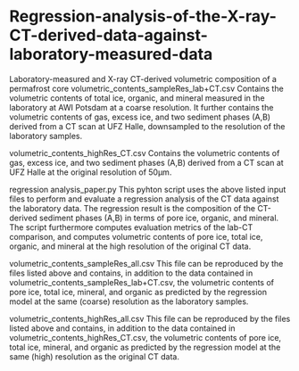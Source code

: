 # Regression-analysis-of-the-X-ray-CT-derived-data-against-laboratory-measured-data
Laboratory-measured and X-ray CT-derived volumetric composition of a permafrost core
volumetric_contents_sampleRes_lab+CT.csv
Contains the volumetric contents of total ice, organic, and mineral measured in the laboratory at AWI Potsdam at a coarse resolution. It further contains the volumetric contents of gas, excess ice, and two sediment phases (A,B) derived from a CT scan at UFZ Halle, downsampled to the resolution of the laboratory samples.

volumetric_contents_highRes_CT.csv
Contains the volumetric contents of gas, excess ice, and two sediment phases (A,B) derived from a CT scan at UFZ Halle at the original resolution of 50µm.

regression analysis_paper.py
This pyhton script uses the above listed input files to perform and evaluate a regression analysis of the CT data against the laboratory data. The regression result is the composition of the CT-derived sediment phases (A,B) in terms of pore ice, organic, and mineral. The script furthermore computes evaluation metrics of the lab-CT comparison, and computes volumetric contents of pore ice, total ice, organic, and mineral at the high resolution of the original CT data.

volumetric_contents_sampleRes_all.csv
This file can be reproduced by the files listed above and contains, in addition to the data contained in volumetric_contents_sampleRes_lab+CT.csv, the volumetric contents of pore ice, total ice, mineral, and organic as predicted by the regression model at the same (coarse) resolution as the laboratory samples.

volumetric_contents_highRes_all.csv
This file can be reproduced by the files listed above and contains, in addition to the data contained in volumetric_contents_highRes_CT.csv, the volumetric contents of pore ice, total ice, mineral, and organic as predicted by the regression model at the same (high) resolution as the original CT data.
